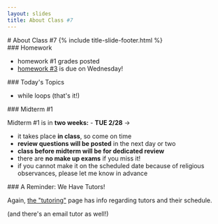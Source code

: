 ```yaml
---
layout: slides
title: About Class #7 
---
```

<section markdown="block" class="title-slide">
# About Class #7
{% include title-slide-footer.html %}
</section>


<section markdown="block">
### Homework

* homework #1 grades posted
* [homework #3](../../schedule.html#homework3) is due on Wednesday!

</section>


<section markdown="block">
### Today's Topics

* while loops (that's it!)
</section>

<section markdown="block">
### Midterm #1

Midterm #1 is in __two weeks:__ - __TUE 2/28__ &rarr;

* it takes place __in class__, so come on time
* __review questions will be posted__ in the next day or two
* __class before midterm will be for dedicated review__
* there are __no make up exams__ if you miss it!
* if you cannot make it on the scheduled date because of religious observances, please let me know in advance

</section>

<section markdown="block">
### A Reminder: We Have Tutors!

Again, [the "tutoring"](../../tutoring.html) page has info regarding tutors and their schedule.

(and there's an email tutor as well!)
</section>

